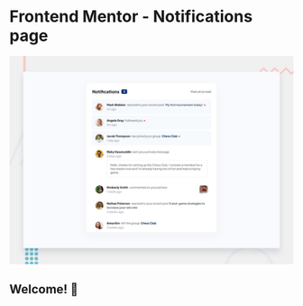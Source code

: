 # Frontend Mentor - Notifications page

![Design preview for the Notifications page coding challenge](./design/desktop-preview.jpg)

## Welcome! 👋

